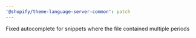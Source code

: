```yaml
---
'@shopify/theme-language-server-common': patch
---
```


Fixed autocomplete for snippets where the file contained multiple periods

